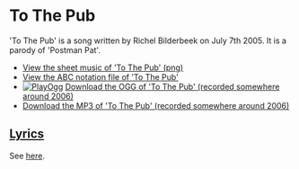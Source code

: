 # To The Pub

'To The Pub' is a song written by Richel Bilderbeek on July 7th 2005.
It is a parody of 'Postman Pat'.

 * [View the sheet music of 'To The Pub' (png)](42_to_the_pub.png)
 * [View the ABC notation file of 'To The Pub'](42_to_the_pub.abc)
 * [![PlayOgg](http://static.fsf.org/playogg/Play_ogg_80x15.png "I support PlayOgg!")](http://playogg.org) [Download the OGG of 'To The Pub' (recorded somewhere around 2006)](http://www.richelbilderbeek.nl/CD05_20ToThePub.ogg)
 * [Download the MP3 of 'To The Pub' (recorded somewhere around 2006)](http://www.richelbilderbeek.nl/CD05_20ToThePub.mp3)

## [Lyrics](42_to_the_pub.txt)

See [here](42_to_the_pub.txt).
